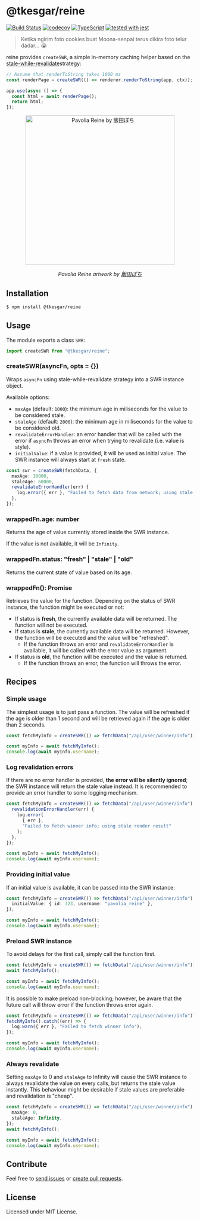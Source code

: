 # @tkesgar/reine

[![Build Status](https://travis-ci.org/tkesgar/reine.svg?branch=yagoo)](https://travis-ci.org/tkesgar/reine)
[![codecov](https://codecov.io/gh/tkesgar/reine/branch/yagoo/graph/badge.svg)](https://codecov.io/gh/tkesgar/reine)
[![TypeScript](https://img.shields.io/badge/%3C%2F%3E-TypeScript-%230074c1.svg)](http://www.typescriptlang.org/)
[![tested with jest](https://img.shields.io/badge/tested_with-jest-99424f.svg)](https://github.com/facebook/jest)

> Ketika ngirim foto cookies buat Moona-senpai terus dikira foto telur dadar...
> 😭

reine provides `createSWR`, a simple in-memory caching helper based on the
[stale-while-revalidate][swr]strategy:

```ts
// Assume that renderToString takes 1000 ms
const renderPage = createSWR(() => renderer.renderToString(app, ctx));

app.use(async () => {
  const html = await renderPage();
  return html;
});
```

<p align="center">
  <img src="https://pbs.twimg.com/media/EoepYiwVQAAecTh?format=jpg" alt="Pavolia Reine by 飯田ぽち" width="400">
</p>

<p align="center">
  <i>Pavolia Reine artwork by <a href="https://twitter.com/lizhi3">飯田ぽち</a></i>
</p>

## Installation

```bash
$ npm install @tkesgar/reine
```

## Usage

The module exports a class `SWR`:

```ts
import createSWR from "@tkesgar/reine";
```

### createSWR<T>(asyncFn, opts = {})

Wraps `asyncFn` using stale-while-revalidate strategy into a SWR instance
object.

Available options:

- `maxAge` (default: `1000`): the minimum age in miliseconds for the value to be
  considered stale.
- `staleAge` (default: `2000`): the minimum age in miliseconds for the value to
  be considered old.
- `revalidateErrorHandler`: an error handler that will be called with the error
  if `asyncFn` throws an error when trying to revalidate (i.e. value is style).
- `initialValue`: if a value is provided, it will be used as initial value. The
  SWR instance will always start at `fresh` state.

```ts
const swr = createSWR(fetchData, {
  maxAge: 30000,
  staleAge: 60000,
  revalidateErrorHandler(err) {
    log.error({ err }, "Failed to fetch data from network; using stale data");
  },
});
```

### wrappedFn.age: number

Returns the age of value currently stored inside the SWR instance.

If the value is not available, it will be `Infinity`.

### wrappedFn.status: "fresh" | "stale" | "old"

Returns the current state of value based on its age.

### wrappedFn(): Promise<T>

Retrieves the value for the function. Depending on the status of SWR instance,
the function might be executed or not:

- If status is **fresh**, the currently available data will be returned. The
  function will not be executed.
- If status is **stale**, the currently available data will be returned.
  However, the function will be executed and the value will be "refreshed".
  - If the function throws an error and `revalidateErrorHandler` is available,
    it will be called with the error value as argument.
- If status is **old**, the function will be executed and the value is returned.
  - If the function throws an error, the function will throws the error.

## Recipes

### Simple usage

The simplest usage is to just pass a function. The value will be refreshed if
the age is older than 1 second and will be retrieved again if the age is older
than 2 seconds.

```ts
const fetchMyInfo = createSWR(() => fetchData("/api/user/winner/info"));

const myInfo = await fetchMyInfo();
console.log(await myInfo.username);
```

### Log revalidation errors

If there are no error handler is provided, **the error will be silently
ignored**; the SWR instance will return the stale value instead. It is
recommended to provide an error handler to some logging mechanism.

```ts
const fetchMyInfo = createSWR(() => fetchData("/api/user/winner/info"), {
  revalidationErrorHandler(err) {
    log.error(
      { err },
      "Failed to fetch winner info; using stale render result"
    );
  },
});

const myInfo = await fetchMyInfo();
console.log(await myInfo.username);
```

### Providing initial value

If an initial value is available, it can be passed into the SWR instance:

```ts
const fetchMyInfo = createSWR(() => fetchData("/api/user/winner/info"), {
  initialValue: { id: 323, username: "pavolia_reine" },
});

const myInfo = await fetchMyInfo();
console.log(await myInfo.username);
```

### Preload SWR instance

To avoid delays for the first call, simply call the function first.

```ts
const fetchMyInfo = createSWR(() => fetchData("/api/user/winner/info"));
await fetchMyInfo();

const myInfo = await fetchMyInfo();
console.log(await myInfo.username);
```

It is possible to make preload non-blocking; however, be aware that the future
call will throw error if the function throws error again.

```ts
const fetchMyInfo = createSWR(() => fetchData("/api/user/winner/info"));
fetchMyInfo().catch((err) => {
  log.warn({ err }, "Failed to fetch winner info");
});

const myInfo = await fetchMyInfo();
console.log(await myInfo.username);
```

### Always revalidate

Setting `maxAge` to 0 and `staleAge` to Infinity will cause the SWR instance to
always revalidate the value on every calls, but returns the stale value
instantly. This behaviour might be desirable if stale values are preferable and
revalidation is "cheap".

```ts
const fetchMyInfo = createSWR(() => fetchData("/api/user/winner/info"), {
  maxAge: 0,
  staleAge: Infinity,
});
await fetchMyInfo();

const myInfo = await fetchMyInfo();
console.log(await myInfo.username);
```

## Contribute

Feel free to [send issues][issues] or [create pull requests][pulls].

## License

Licensed under MIT License.

[issues]: https://github.com/tkesgar/reine/issues
[pulls]: https://github.com/tkesgar/reine/pulls
[swr]: https://web.dev/stale-while-revalidate/
